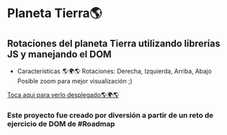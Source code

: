 # Planeta Tierra🌎

## Rotaciones del planeta Tierra utilizando librerías JS y manejando el DOM 

- Características 🌎🌍🌎 
Rotaciones: Derecha, Izquierda, Arriba, Abajo
Posible zoom para mejor visualización ;)

[Toca aqui para verlo desplegado🌎🌍🌎](https://eilen-fonseca-garrote.github.io/Earth_Rotations/)

### Este proyecto fue creado por diversión a partir de un reto de ejercicio de DOM de #Roadmap 

